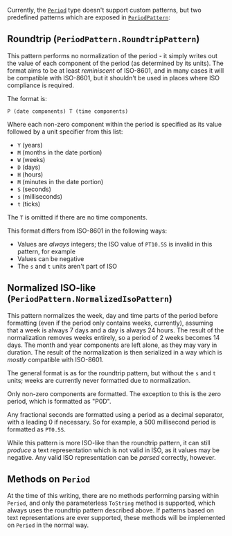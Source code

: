 Currently, the [`Period`](../api/NodaTime.Period.yml) type doesn't support custom patterns, but two predefined patterns
which are exposed in [`PeriodPattern`](../api/NodaTime.Text.PeriodPattern.yml):

Roundtrip (`PeriodPattern.RoundtripPattern`)
--------------------------------------------

This pattern performs no normalization of the period - it simply writes out the value of each component of the period
(as determined by its units). The format aims to be at least *reminiscent* of ISO-8601, and in many cases it will be compatible
with ISO-8601, but it shouldn't be used in places where ISO compliance is required.

The format is:

```
P (date components) T (time components)
```

Where each non-zero component within the period is specified as its value followed by a unit specifier from this list:

- `Y` (years)
- `M` (months in the date portion)
- `W` (weeks)
- `D` (days)
- `H` (hours)
- `M` (minutes in the date portion)
- `S` (seconds)
- `s` (milliseconds)
- `t` (ticks)

The `T` is omitted if there are no time components.

This format differs from ISO-8601 in the following ways:

- Values are *always* integers; the ISO value of `PT10.5S` is invalid in this pattern, for example
- Values can be negative
- The `s` and `t` units aren't part of ISO

Normalized ISO-like (`PeriodPattern.NormalizedIsoPattern`)
----------------------------------------------------------

This pattern normalizes the week, day and time parts of the period before formatting (even if the period
only contains weeks, currently), assuming that a week is always 7 days and a day is always 24 hours. The result of the normalization
removes weeks entirely, so a period of 2 weeks becomes 14 days. The month and year components are left alone, as they may vary in duration.
The result of the normalization is then serialized in a way which is *mostly* compatible with ISO-8601.

The general format is as for the roundtrip pattern, but without the `s` and `t` units; weeks are currently never formatted
due to normalization.

Only non-zero components are formatted. The exception to this is the zero
period, which is formatted as "P0D".

Any fractional seconds are formatted using a period as a decimal separator, with a leading 0 if necessary. So
for example, a 500 millisecond period is formatted as `PT0.5S`.

While this pattern is more ISO-like than the roundtrip pattern, it can still *produce* a text representation which is not valid in ISO,
as it values may be negative. Any valid ISO representation can be *parsed* correctly, however.

Methods on `Period`
-------------------

At the time of this writing, there are no methods performing parsing within `Period`, and only the parameterless `ToString` method is
supported, which always uses the roundtrip pattern described above. If patterns based on text representations are ever supported, these
methods will be implemented on `Period` in the normal way.
